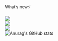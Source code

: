 What’s new⚡<br>
<br>
<a href="https://doyeop.com/" target="_blank"><img src="https://img.shields.io/badge/21759B?style=#21759B&logo=21759B&logoColor=로고색상"/></a><br>
<a href="https://doyeop.com/" target="_blank"><img src="https://img.shields.io/badge/Blog-blue?style=#21759B&logo=로고&logoColor=로고색상"/></a><br>
<a href="https://doyeop.com/" target="_blank"><img src="https://img.shields.io/badge/뱃지레이블-배경색?style=#21759B&logo=로고&logoColor=로고색상"/></a><br>
![Anurag's GitHub stats](https://github-readme-stats.vercel.app/api?username=doyeoplay&show_icons=true&theme=vision-friendly-dark)
